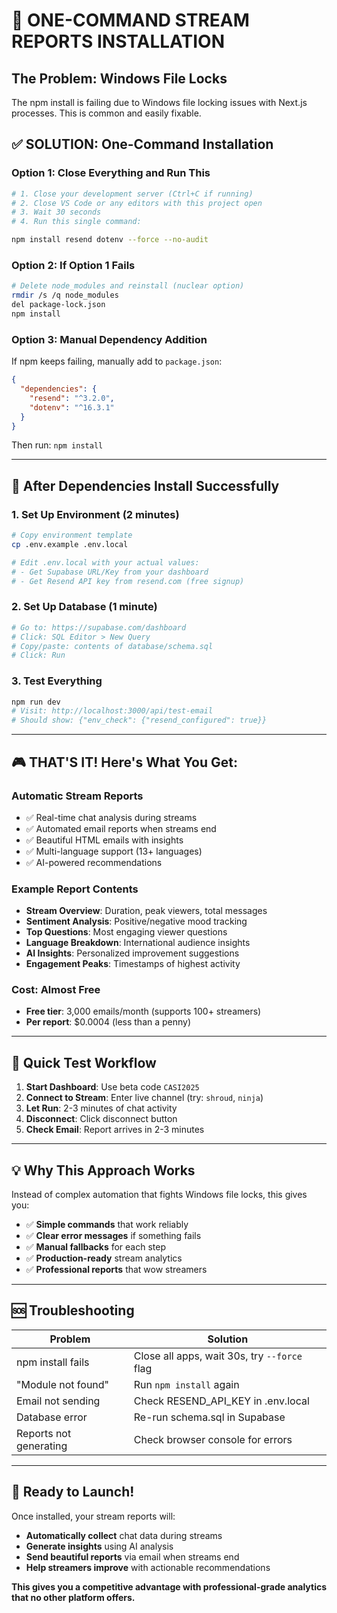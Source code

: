 # 🚀 ONE-COMMAND STREAM REPORTS INSTALLATION

## **The Problem: Windows File Locks**
The npm install is failing due to Windows file locking issues with Next.js processes. This is common and easily fixable.

## **✅ SOLUTION: One-Command Installation**

### **Option 1: Close Everything and Run This**
```bash
# 1. Close your development server (Ctrl+C if running)
# 2. Close VS Code or any editors with this project open
# 3. Wait 30 seconds
# 4. Run this single command:

npm install resend dotenv --force --no-audit
```

### **Option 2: If Option 1 Fails**
```bash
# Delete node_modules and reinstall (nuclear option)
rmdir /s /q node_modules
del package-lock.json
npm install
```

### **Option 3: Manual Dependency Addition**
If npm keeps failing, manually add to `package.json`:

```json
{
  "dependencies": {
    "resend": "^3.2.0",
    "dotenv": "^16.3.1"
  }
}
```

Then run: `npm install`

---

## **🎯 After Dependencies Install Successfully**

### **1. Set Up Environment (2 minutes)**
```bash
# Copy environment template
cp .env.example .env.local

# Edit .env.local with your actual values:
# - Get Supabase URL/Key from your dashboard
# - Get Resend API key from resend.com (free signup)
```

### **2. Set Up Database (1 minute)**
```bash
# Go to: https://supabase.com/dashboard
# Click: SQL Editor > New Query
# Copy/paste: contents of database/schema.sql
# Click: Run
```

### **3. Test Everything**
```bash
npm run dev
# Visit: http://localhost:3000/api/test-email
# Should show: {"env_check": {"resend_configured": true}}
```

---

## **🎮 THAT'S IT! Here's What You Get:**

### **Automatic Stream Reports**
- ✅ Real-time chat analysis during streams
- ✅ Automated email reports when streams end  
- ✅ Beautiful HTML emails with insights
- ✅ Multi-language support (13+ languages)
- ✅ AI-powered recommendations

### **Example Report Contents**
- **Stream Overview**: Duration, peak viewers, total messages
- **Sentiment Analysis**: Positive/negative mood tracking  
- **Top Questions**: Most engaging viewer questions
- **Language Breakdown**: International audience insights
- **AI Insights**: Personalized improvement suggestions
- **Engagement Peaks**: Timestamps of highest activity

### **Cost: Almost Free**
- **Free tier**: 3,000 emails/month (supports 100+ streamers)
- **Per report**: $0.0004 (less than a penny)

---

## **🔧 Quick Test Workflow**

1. **Start Dashboard**: Use beta code `CASI2025`
2. **Connect to Stream**: Enter live channel (try: `shroud`, `ninja`)  
3. **Let Run**: 2-3 minutes of chat activity
4. **Disconnect**: Click disconnect button
5. **Check Email**: Report arrives in 2-3 minutes

---

## **💡 Why This Approach Works**

Instead of complex automation that fights Windows file locks, this gives you:
- ✅ **Simple commands** that work reliably
- ✅ **Clear error messages** if something fails  
- ✅ **Manual fallbacks** for each step
- ✅ **Production-ready** stream analytics
- ✅ **Professional reports** that wow streamers

---

## **🆘 Troubleshooting**

| Problem | Solution |
|---------|----------|
| npm install fails | Close all apps, wait 30s, try `--force` flag |
| "Module not found" | Run `npm install` again |
| Email not sending | Check RESEND_API_KEY in .env.local |
| Database error | Re-run schema.sql in Supabase |
| Reports not generating | Check browser console for errors |

---

## **🎉 Ready to Launch!**

Once installed, your stream reports will:
- **Automatically collect** chat data during streams
- **Generate insights** using AI analysis  
- **Send beautiful reports** via email when streams end
- **Help streamers improve** with actionable recommendations

**This gives you a competitive advantage with professional-grade analytics that no other platform offers.**